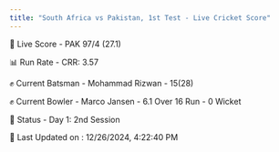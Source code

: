 ```yaml
---
title: "South Africa vs Pakistan, 1st Test - Live Cricket Score"
---
```


🔴 Live Score - PAK 97/4 (27.1)  

📊 Run Rate - CRR: 3.57  

✊ Current Batsman - Mohammad Rizwan - 15(28)  

✊ Current Bowler - Marco Jansen - 6.1 Over 16 Run - 0 Wicket  

📑 Status - Day 1: 2nd Session

📝 Last Updated on : 12/26/2024, 4:22:40 PM  



